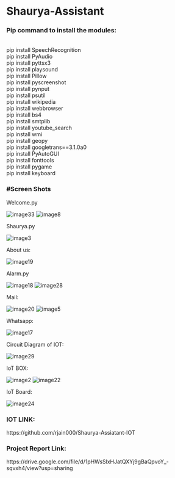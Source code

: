 # Shaurya-Assistant


<h3>Pip command to install the modules:</h3><br>
pip install SpeechRecognition  <br>
pip install PyAudio<br>
pip install pyttsx3  <br>
pip install playsound <br> 
pip install Pillow  <br>
pip install pyscreenshot <br> 
pip install pynput  <br>
pip install psutil<br>
pip install wikipedia  <br>
pip install webbrowser  <br>
pip install bs4  <br>
pip install smtplib <br>
pip install youtube_search  <br>
pip install wmi  <br>
pip install geopy  <br>
pip install googletrans==3.1.0a0<br>
pip install PyAutoGUI<br>
pip install fonttools<br>
pip install pygame<br>
pip install keyboard

<H3>#Screen Shots</h3>

Welcome.py

![image33](https://user-images.githubusercontent.com/72158030/174428010-f4ece11b-9d83-4c4e-8d8e-1ee1e6c104bc.png)
![image8](https://user-images.githubusercontent.com/72158030/174428037-f685cd52-e85a-40fa-a704-57d44fb38081.png)

Shaurya.py

![image3](https://user-images.githubusercontent.com/72158030/174428094-0b202ca6-0113-4f47-b151-2af73c81391a.png)

About us:

![image19](https://user-images.githubusercontent.com/72158030/174428112-f2f9d7db-f6b8-474f-ba4b-a255c890e9a3.png)

Alarm.py

![image18](https://user-images.githubusercontent.com/72158030/174428163-f53d391d-5bbd-4a3f-8d6a-ac39fe0a9aac.png)
![image28](https://user-images.githubusercontent.com/72158030/174428138-fa29b41b-a7ef-4359-a633-91d9fec9d863.png)

Mail:

![image20](https://user-images.githubusercontent.com/72158030/174428196-9191216e-621e-4635-ae51-cf02e300b522.png)
![image5](https://user-images.githubusercontent.com/72158030/174428209-0f3b0b7c-1b7a-4bfe-8a23-25880dc4fede.png)

Whatsapp:

![image17](https://user-images.githubusercontent.com/72158030/174428225-bd8fc4af-475a-45ba-ba88-e061a7b80926.png)

Circuit Diagram of IOT:

![image29](https://user-images.githubusercontent.com/72158030/174428243-fdc5d180-4c0d-4859-a7bb-5a66d9561474.png)

IoT BOX:

![image2](https://user-images.githubusercontent.com/72158030/174428272-8620d600-3062-4ff0-84e6-06048166575e.jpg)
![image22](https://user-images.githubusercontent.com/72158030/174428274-e357eb50-6ddd-4cab-bd8c-16fda1df8d0d.jpg)

IoT Board:

![image24](https://user-images.githubusercontent.com/72158030/174428276-f39498ef-ad8c-4291-90a0-52bb3d0177d3.jpg)

<h3>IOT LINK:</h3> https://github.com/rjain000/Shaurya-Assiatant-IOT

<h3>Project Report Link:</h3> https://drive.google.com/file/d/1pHWsSlxHJatQXYj9gBaQpvoY_-sqvxh4/view?usp=sharing
